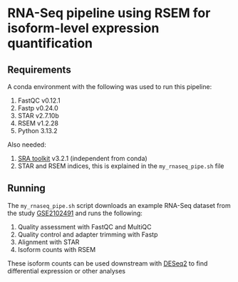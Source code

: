 # RNA-Seq pipeline using RSEM for isoform-level expression quantification

## Requirements
A conda environment with the following was used to run this pipeline:
1. FastQC v0.12.1
2. Fastp v0.24.0
3. STAR v2.7.10b
4. RSEM v1.2.28
5. Python 3.13.2

Also needed:
1. [SRA toolkit](https://github.com/ncbi/sra-tools/wiki/02.-Installing-SRA-Toolkit) v3.2.1 (independent from conda)
2. STAR and RSEM indices, this is explained in the `my_rnaseq_pipe.sh` file

## Running
The `my_rnaseq_pipe.sh` script downloads an example RNA-Seq dataset from the study [GSE2102491](https://www.ncbi.nlm.nih.gov/geo/query/acc.cgi?acc=GSE210249) and runs the following:
1. Quality assessment with FastQC and MultiQC
2. Quality control and adapter trimming with Fastp
3. Alignment with STAR
4. Isoform counts with RSEM

These isoform counts can be used downstream with [DESeq2](https://bioconductor.org/packages/release/bioc/html/DESeq2.html) to find differential expression or other analyses
